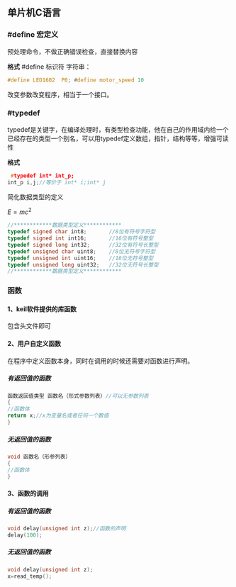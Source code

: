 ## 单片机C语言

### #define 宏定义

预处理命令，不做正确错误检查，直接替换内容

**格式** #define 标识符 字符串：

```c
#define LED1602  P0; #define motor_speed 10
```

改变参数改变程序，相当于一个接口。

### #typedef

typedef是关键字，在编译处理时，有类型检查功能，他在自己的作用域内给一个已经存在的类型一个别名，可以用typedef定义数组，指针，结构等等，增强可读性

**格式**

```c
 #typedef int* int_p;
int_p i,j;//等价于 int* i;int* j
```

简化数据类型的定义

$E=mc^2$

```c
//************数据类型定义************
typedef signed char int8;       //8位有符号字符型
typedef signed int int16;       //16位有符号整型
typedef signed long int32;     	//32位有符号长整型
typedef unsigned char uint8;    //8位无符号字符型
typedef unsigned int uint16;    //16位无符号整型
typedef unsigned long uint32;   //32位无符号长整型
//************数据类型定义************
```

### 函数

#### 1、keil软件提供的库函数

包含头文件即可

####  2、用户自定义函数

在程序中定义函数本身，同时在调用的时候还需要对函数进行声明。

##### 有返回值的函数

```c
函数返回值类型 函数名（形式参数列表）//可以无参数列表
{
//函数体
return x;//x为变量名或者任何一个数值
}
```

##### 无返回值的函数

```c
void 函数名（形参列表）
{
//函数体
}
```

#### 3、函数的调用

##### 有返回值的函数

```c
void delay(unsigned int z);//函数的声明
delay(100);
```

##### 无返回值的函数

```c
void delay(unsigned int z);
x=read_temp();
```

